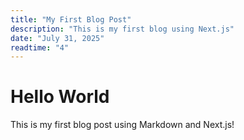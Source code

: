 ```yaml
---
title: "My First Blog Post"
description: "This is my first blog using Next.js"
date: "July 31, 2025"
readtime: "4"
---
```


# Hello World

This is my first blog post using Markdown and Next.js!
